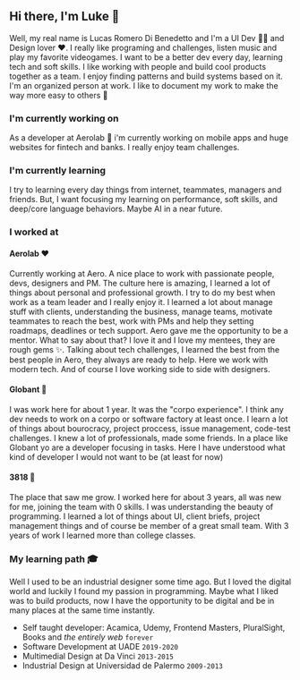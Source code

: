 ## Hi there, I'm Luke 👋

Well, my real name is Lucas Romero Di Benedetto and I'm a UI Dev 👨‍💻 and Design lover ❤️. I really like programing and challenges, listen music and play my favorite videogames. I want to be a better dev every day, learning tech and soft skills. I like working with people and build cool products together as a team. I enjoy finding patterns and build systems based on it. I'm an organized person at work. I like to document my work to make the way more easy to others 🤗

### I'm currently working on

As a developer at Aerolab 🎈 i'm currently working on mobile apps and huge websites for fintech and banks. I really enjoy team challenges.

### I'm currently learning

I try to learning every day things from internet, teammates, managers and friends. But, I want focusing my learning on performance, soft skills, and deep/core language behaviors. Maybe AI in a near future.

### I worked at

#### Aerolab ❤️

Currently working at Aero. A nice place to work with passionate people, devs, designers and PM. The culture here is amazing, I learned a lot of things about personal and professional growth. I try to do my best when work as a team leader and I really enjoy it. I learned a lot about manage stuff with clients, understanding the business, manage teams, motivate teammates to reach the best, work with PMs and help they setting roadmaps, deadlines or tech support. Aero gave me the opportunity to be a mentor. What to say about that? I love it and I love my mentees, they are rough gems ✨. Talking about tech challenges, I learned the best from the best people in Aero, they always are ready to help. Here we work with modern tech. And of course I love working side to side with designers.

#### Globant 🏢

I was work here for about 1 year. It was the "corpo experience". I think any dev needs to work on a corpo or software factory at least once. I learn a lot of things about bourocracy, project proccess, issue management, code-test challenges. I knew a lot of professionals, made some friends. In a place like Globant yo are a developer focusing in tasks. Here I have understood what kind of developer I would not want to be (at least for now)

#### 3818 👶

The place that saw me grow. I worked here for about 3 years, all was new for me, joining the team with 0 skills. I was understanding the beauty of programming. I learned a lot of things about UI, client briefs, project management things and of course be member of a great small team. With 3 years of work I learned more than college classes.

### My learning path 🎓

Well I used to be an industrial designer some time ago. But I loved the digital world and luckily I found my passion in programming. Maybe what I liked was to build products, now I have the opportunity to be digital and be in many places at the same time instantly.

* Self taught developer: Acamica, Udemy, Frontend Masters, PluralSight, Books and _the entirely web_ `forever`
* Software Development at UADE `2019-2020`
* Multimedial Design at Da Vinci `2013-2015`
* Industrial Design at Universidad de Palermo `2009-2013`

